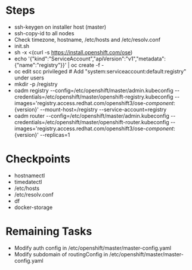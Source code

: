 # Steps

- ssh-keygen on installer host (master)
- ssh-copy-id to all nodes
- Check timezone, hostname, /etc/hosts and /etc/resolv.conf
- init.sh
- sh -x <(curl -s https://install.openshift.com/ose)
- echo '{"kind":"ServiceAccount","apiVersion":"v1","metadata":{"name":"registry"}}' | oc create -f -
- oc edit scc privileged # Add "system:serviceaccount:default:registry" under users
- mkdir -p /registry
- oadm registry --config=/etc/openshift/master/admin.kubeconfig --credentials=/etc/openshift/master/openshift-registry.kubeconfig --images='registry.access.redhat.com/openshift3/ose-${component}:${version}' --mount-host=/registry --service-account=registry
- oadm router   --config=/etc/openshift/master/admin.kubeconfig --credentials=/etc/openshift/master/openshift-router.kubeconfig   --images='registry.access.redhat.com/openshift3/ose-${component}:${version}' --replicas=1


# Checkpoints

- hostnamectl
- timedatectl
- /etc/hosts
- /etc/resolv.conf
- df
- docker-storage


# Remaining Tasks

- Modify auth config in /etc/openshift/master/master-config.yaml
- Modify subdomain of routingConfig in /etc/openshift/master/master-config.yaml


